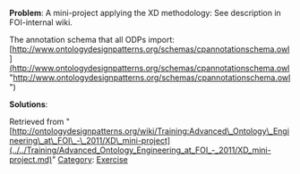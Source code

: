 __Problem__:
A mini-project applying the XD methodology: See description in FOI-internal wiki.


The annotation schema that all ODPs import:
[http://www.ontologydesignpatterns.org/schemas/cpannotationschema.owl](http://www.ontologydesignpatterns.org/schemas/cpannotationschema.owl "http://www.ontologydesignpatterns.org/schemas/cpannotationschema.owl")




__Solutions__:





Retrieved from "[http://ontologydesignpatterns.org/wiki/Training:Advanced\_Ontology\_Engineering\_at\_FOI\_-\_2011/XD\_mini-project](../../Training/Advanced_Ontology_Engineering_at_FOI_-_2011/XD_mini-project.md)"
 [Category](http://ontologydesignpatterns.org/wiki/Special:Categories "Special:Categories"): [Exercise](../../Category/Exercise.md "Category:Exercise")